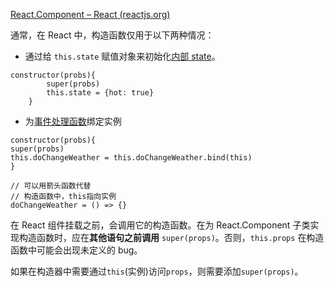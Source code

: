 [React.Component – React (reactjs.org)](https://zh-hans.reactjs.org/docs/react-component.html#constructor)

通常，在 React 中，构造函数仅用于以下两种情况：

- 通过给 `this.state` 赋值对象来初始化[内部 state](https://zh-hans.reactjs.org/docs/state-and-lifecycle.html)。

```
constructor(probs){
        super(probs)
        this.state = {hot: true}
    }
```

- 为[事件处理函数](https://zh-hans.reactjs.org/docs/handling-events.html)绑定实例

```
constructor(probs){
super(probs)
this.doChangeWeather = this.doChangeWeather.bind(this)
}
```

```
// 可以用箭头函数代替
// 构造函数中，this指向实例
doChangeWeather = () => {}
```

在 React 组件挂载之前，会调用它的构造函数。在为 React.Component 子类实现构造函数时，应在**其他语句之前调用** `super(props)`。否则，`this.props` 在构造函数中可能会出现未定义的 bug。

如果在构造器中需要通过`this`(实例)访问`props`，则需要添加`super(props)`。